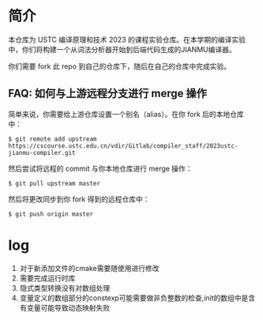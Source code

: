 # 简介

本仓库为 USTC 编译原理和技术 2023 的课程实验仓库。在本学期的编译实验中，你们将构建一个从词法分析器开始到后端代码生成的JIANMU编译器。

你们需要 fork 此 repo 到自己的仓库下，随后在自己的仓库中完成实验。

## FAQ: 如何与上游远程分支进行 merge 操作

简单来说，你需要给上游仓库设置一个别名（alias）。在你 fork 后的本地仓库中：

```shell
$ git remote add upstream https://cscourse.ustc.edu.cn/vdir/Gitlab/compiler_staff/2023ustc-jianmu-compiler.git
```

然后尝试将远程的 commit 与你本地仓库进行 merge 操作：

```shell
$ git pull upstream master
```

然后将更改同步到你 fork 得到的远程仓库中：

```shell
$ git push origin master
```

# log
1. 对于新添加文件的cmake需要随使用进行修改
2. 需要完成运行时库
3. 隐式类型转换没有对数组处理
4. 变量定义的数组部分的constexp可能需要做非负整数的检查,init的数组中是含有变量可能导致动态映射失败